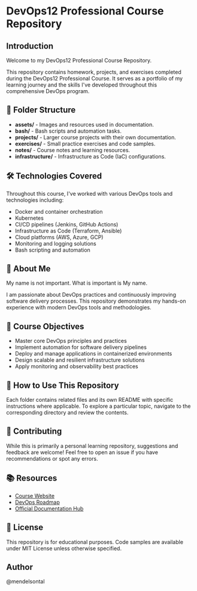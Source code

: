 # DevOps12 Professional Course Repository

## Introduction
Welcome to my DevOps12 Professional Course Repository.

This repository contains homework, projects, and exercises completed during the DevOps12 Professional Course. It serves as a portfolio of my learning journey and the skills I've developed throughout this comprehensive DevOps program.

## 📁 Folder Structure

* **assets/** - Images and resources used in documentation.
* **bash/** - Bash scripts and automation tasks.
* **projects/** - Larger course projects with their own documentation.
* **exercises/** - Small practice exercises and code samples.
* **notes/** - Course notes and learning resources.
* **infrastructure/** - Infrastructure as Code (IaC) configurations.

## 🛠️ Technologies Covered

Throughout this course, I've worked with various DevOps tools and technologies including:

* Docker and container orchestration
* Kubernetes
* CI/CD pipelines (Jenkins, GitHub Actions)
* Infrastructure as Code (Terraform, Ansible)
* Cloud platforms (AWS, Azure, GCP)
* Monitoring and logging solutions
* Bash scripting and automation

## 🚀 About Me

My name is not important. What is important is My name.

I am passionate about DevOps practices and continuously improving software delivery processes. This repository demonstrates my hands-on experience with modern DevOps tools and methodologies.

## 🎯 Course Objectives

* Master core DevOps principles and practices
* Implement automation for software delivery pipelines
* Deploy and manage applications in containerized environments
* Design scalable and resilient infrastructure solutions
* Apply monitoring and observability best practices

## 📝 How to Use This Repository

Each folder contains related files and its own README with specific instructions where applicable. To explore a particular topic, navigate to the corresponding directory and review the contents.

## 🤝 Contributing

While this is primarily a personal learning repository, suggestions and feedback are welcome! Feel free to open an issue if you have recommendations or spot any errors.

## 📚 Resources

* [Course Website](https://example.com/devops12)
* [DevOps Roadmap](https://roadmap.sh/devops)
* [Official Documentation Hub](https://example.com/docs)

## 📄 License

This repository is for educational purposes. Code samples are available under MIT License unless otherwise specified.

## Author

@mendelsontal